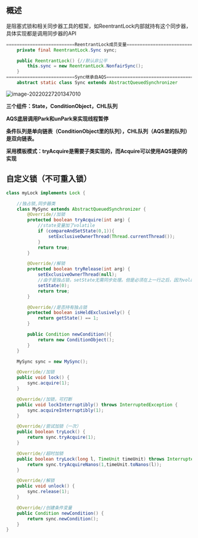 ## 概述

是阻塞式锁和相关同步器工具的框架，如ReentrantLock内部就持有这个同步器，具体实现都是调用同步器的API

```java
==========================ReentrantLock成员变量================================
	private final ReentrantLock.Sync sync;

    public ReentrantLock() {//默认非公平
        this.sync = new ReentrantLock.NonfairSync();
    }
==========================Sync继承自AQS========================================
	abstract static class Sync extends AbstractQueuedSynchronizer
```



![image-20220227201347010](E:\学习笔记\typora\img\image-20220227201347010.png)

**三个组件：State，ConditionObject，CHL队列**

**AQS底层调用Park和unPark来实现线程暂停**

**条件队列是单向链表（ConditionObject里的队列），CHL队列（AQS里的队列）是双向链表。**

**采用模板模式：tryAcquire是需要子类实现的，而Acquire可以使用AQS提供的实现**

## 自定义锁（不可重入锁）

```java
class myLock implements Lock {

    //独占锁,同步器类
    class MySync extends AbstractQueuedSynchronizer {
        @Override//加锁
        protected boolean tryAcquire(int arg) {
            //state变量加了volatile
            if (compareAndSetState(0,1)){
                setExclusiveOwnerThread(Thread.currentThread());
            }
            return true;
        }

        @Override//解锁
        protected boolean tryRelease(int arg) {
            setExclusiveOwnerThread(null);
            //由于是独占锁，setState无需同步处理。但是必须在上一行之后，因为volatile保证前面的操作能被其他线程读取
            setState(0);
            return true;
        }

        @Override//是否持有独占锁
        protected boolean isHeldExclusively() {
            return getState() == 1;
        }

        public Condition newCondition(){
            return new ConditionObject();
        }
    }

    MySync sync = new MySync();

    @Override//加锁
    public void lock() {
        sync.acquire(1);
    }

    @Override//加锁，可打断
    public void lockInterruptibly() throws InterruptedException {
        sync.acquireInterruptibly(1);
    }

    @Override//尝试加锁（一次）
    public boolean tryLock() {
        return sync.tryAcquire(1);
    }

    @Override//超时加锁
    public boolean tryLock(long l, TimeUnit timeUnit) throws InterruptedException {
        return sync.tryAcquireNanos(1,timeUnit.toNanos(l));
    }

    @Override//解锁
    public void unlock() {
        sync.release(1);
    }

    @Override//创建条件变量
    public Condition newCondition() {
        return sync.newCondition();
    }
}
```

